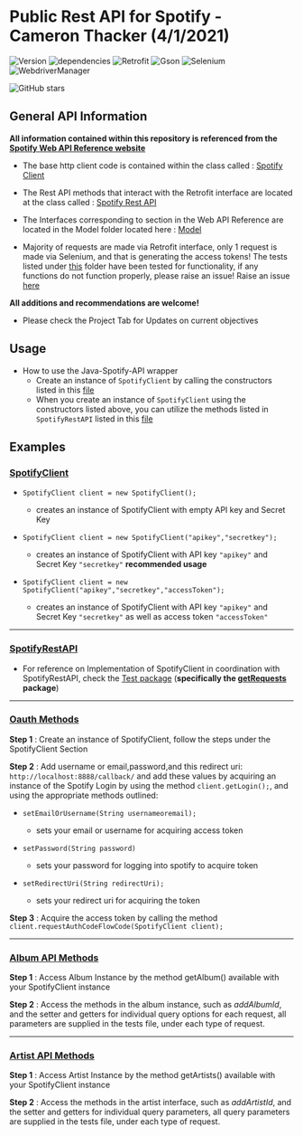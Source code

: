 # Public Rest API for Spotify - Cameron Thacker (4/1/2021)

![Version](https://img.shields.io/badge/version-2.0.0-blue)
![dependencies](https://img.shields.io/badge/dependencies-up%20to%20date-brightgreen)
![Retrofit](https://img.shields.io/badge/retrofit-2.7.2-green)
![Gson](https://img.shields.io/badge/gson-2.9.0-green)
![Selenium](https://img.shields.io/badge/selenium-4.0.0-green)
![WebdriverManager](https://img.shields.io/badge/WebdriverManager-3.7.1-green)

![GitHub stars](https://img.shields.io/github/stars/cthacker-udel/Java-Spotify-API?style=social&label=Star)
## General API Information

**All information contained within this repository is referenced from the [Spotify Web API Reference website](https://developer.spotify.com/documentation/web-api/reference/)**

* The base http client code is contained within the class called : [Spotify Client](https://github.com/cthacker-udel/Java-Spotify-API/blob/master/src/main/java/Client/SpotifyClient.java)

* The Rest API methods that interact with the Retrofit interface are located at the class called : [Spotify Rest API](https://github.com/cthacker-udel/Java-Spotify-API/blob/master/src/main/java/Client/SpotifyRestAPI.java)

* The Interfaces corresponding to section in the Web API Reference are located in the Model folder located here : [Model](https://github.com/cthacker-udel/Java-Spotify-API/tree/master/src/main/java/Model)

* Majority of requests are made via Retrofit interface, only 1 request is made via Selenium, and that is generating the access tokens! The tests listed under [this](https://github.com/cthacker-udel/Java-Spotify-API/tree/master/src/test/java) folder have been tested for functionality, if any functions do not function properly, please raise an issue! Raise an issue [here](https://github.com/cthacker-udel/Java-Spotify-API/issues)

**All additions and recommendations are welcome!**

* Please check the Project Tab for Updates on current objectives


## Usage

* How to use the Java-Spotify-API wrapper 
  * Create an instance of `SpotifyClient` by calling the constructors listed in this [file](https://github.com/cthacker-udel/Java-Spotify-API/blob/master/src/main/java/Client/SpotifyClient.java)
  * When you create an instance of `SpotifyClient` using the constructors listed above, you can utilize the methods listed in `SpotifyRestAPI` listed in this [file](https://github.com/cthacker-udel/Java-Spotify-API/blob/master/src/main/java/Client/SpotifyRestAPI.java)

## Examples

### [SpotifyClient](https://github.com/cthacker-udel/Java-Spotify-API/blob/master/src/main/java/Client/SpotifyClient.java)

* `SpotifyClient client = new SpotifyClient();` 
  * creates an instance of SpotifyClient with empty API key and Secret Key

* `SpotifyClient client = new SpotifyClient("apikey","secretkey");` 
  * creates an instance of SpotifyClient with API key `"apikey"` and Secret Key `"secretkey"` **recommended usage**

* `SpotifyClient client = new SpotifyClient("apikey","secretkey","accessToken");` 
  * creates an instance of SpotifyClient with API key `"apikey"` and Secret Key `"secretkey"` as well as access token `"accessToken"`

---

### [SpotifyRestAPI](https://github.com/cthacker-udel/Java-Spotify-API/blob/master/src/main/java/Client/SpotifyRestAPI.java)

 * For reference on Implementation of SpotifyClient in coordination with SpotifyRestAPI, check the [Test package](https://github.com/cthacker-udel/Java-Spotify-API/tree/master/src/test/java) (**specifically the [getRequests](https://github.com/cthacker-udel/Java-Spotify-API/tree/master/src/test/java/getRequests) package**)

---

### [Oauth Methods](https://github.com/cthacker-udel/Java-Spotify-API/blob/master/src/test/java/Client/SpotifyRestAPITest.java)


**Step 1** : Create an instance of SpotifyClient, follow the steps under the SpotifyClient Section

**Step 2** : Add username or email,password,and this redirect uri: `http://localhost:8888/callback/` and add these values by acquiring an instance of the Spotify Login by using the method `client.getLogin();`, and using the appropriate methods outlined:

* `setEmailOrUsername(String usernameoremail);` 
  * sets your email or username for acquiring access token

* `setPassword(String password)`
  * sets your password for logging into spotify to acquire token

* `setRedirectUri(String redirectUri);`
  * sets your redirect uri for acquiring the token

**Step 3** : Acquire the access token by calling the method `client.requestAuthCodeFlowCode(SpotifyClient client);`

---

### [Album API Methods](https://github.com/cthacker-udel/Java-Spotify-API/blob/master/src/test/java/getRequests/AlbumTest.java)


**Step 1** : Access Album Instance by the method getAlbum() available with your SpotifyClient instance

**Step 2** : Access the methods in the album instance, such as *addAlbumId*, and the setter and getters for individual query options for each request, all parameters are supplied in the tests file, under each type of request.

--- 

### [Artist API Methods](https://github.com/cthacker-udel/Java-Spotify-API/blob/master/src/test/java/getRequests/ArtistTest.java)

**Step 1** : Access Artist Instance by the method getArtists() available with your SpotifyClient instance

**Step 2** : Access the methods in the artist interface, such as *addArtistId*, and the setter and getters for individual query parameters, all query parameters are supplied in the tests file, under each type of request.
